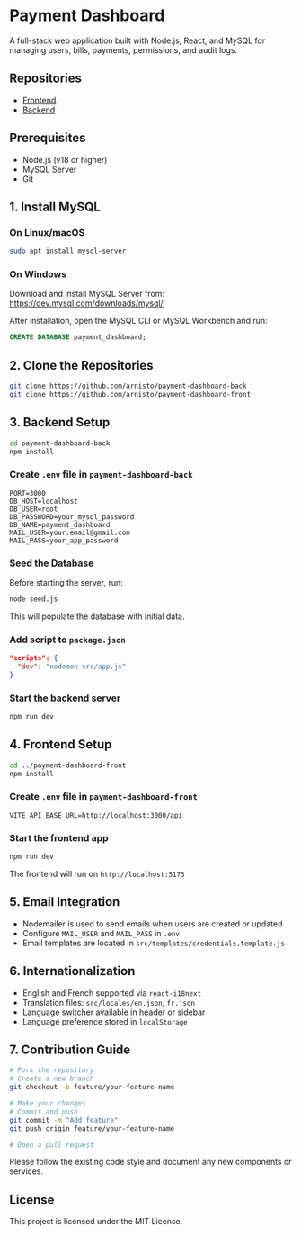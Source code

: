 # Payment Dashboard

A full-stack web application built with Node.js, React, and MySQL for managing users, bills, payments, permissions, and audit logs.

## Repositories

- [Frontend](https://github.com/arnisto/payment-dashboard-front)
- [Backend](https://github.com/arnisto/payment-dashboard-back)

## Prerequisites

- Node.js (v18 or higher)
- MySQL Server
- Git

## 1. Install MySQL

### On Linux/macOS

```bash
sudo apt install mysql-server
```

### On Windows

Download and install MySQL Server from:  
https://dev.mysql.com/downloads/mysql/

After installation, open the MySQL CLI or MySQL Workbench and run:

```sql
CREATE DATABASE payment_dashboard;
```

## 2. Clone the Repositories

```bash
git clone https://github.com/arnisto/payment-dashboard-back
git clone https://github.com/arnisto/payment-dashboard-front
```

## 3. Backend Setup

```bash
cd payment-dashboard-back
npm install
```

### Create `.env` file in `payment-dashboard-back`

```
PORT=3000
DB_HOST=localhost
DB_USER=root
DB_PASSWORD=your_mysql_password
DB_NAME=payment_dashboard
MAIL_USER=your.email@gmail.com
MAIL_PASS=your_app_password
```

### Seed the Database

Before starting the server, run:

```bash
node seed.js
```

This will populate the database with initial data.

### Add script to `package.json`

```json
"scripts": {
  "dev": "nodemon src/app.js"
}
```

### Start the backend server

```bash
npm run dev
```

## 4. Frontend Setup

```bash
cd ../payment-dashboard-front
npm install
```

### Create `.env` file in `payment-dashboard-front`

```
VITE_API_BASE_URL=http://localhost:3000/api
```

### Start the frontend app

```bash
npm run dev
```

The frontend will run on `http://localhost:5173`

## 5. Email Integration

- Nodemailer is used to send emails when users are created or updated
- Configure `MAIL_USER` and `MAIL_PASS` in `.env`
- Email templates are located in `src/templates/credentials.template.js`

## 6. Internationalization

- English and French supported via `react-i18next`
- Translation files: `src/locales/en.json`, `fr.json`
- Language switcher available in header or sidebar
- Language preference stored in `localStorage`

## 7. Contribution Guide

```bash
# Fork the repository
# Create a new branch
git checkout -b feature/your-feature-name

# Make your changes
# Commit and push
git commit -m "Add feature"
git push origin feature/your-feature-name

# Open a pull request
```

Please follow the existing code style and document any new components or services.

## License

This project is licensed under the MIT License.
